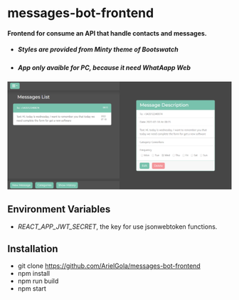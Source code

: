 # messages-bot-frontend
#### Frontend for consume an API that handle contacts and messages.
* ##### Styles are provided from Minty theme of Bootswatch
* ##### App only avaible for PC, because it need WhatAapp Web
![Interface](https://raw.githubusercontent.com/ArielGola/messages-bot-frontend/main/docs/Screenshot01.png)
## Environment Variables
* _REACT_APP_JWT_SECRET_, the key for use jsonwebtoken functions.
## Installation
* git clone https://github.com/ArielGola/messages-bot-frontend
* npm install
* npm run build
* npm start
